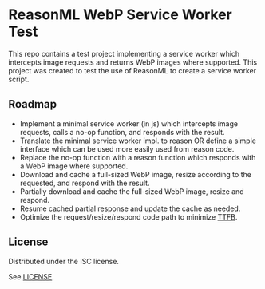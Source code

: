 # ReasonML WebP Service Worker Test

This repo contains a test project implementing a service worker which intercepts
image requests and returns WebP images where supported. This project was created
to test the use of ReasonML to create a service worker script.

## Roadmap

- Implement a minimal service worker (in js) which intercepts image requests,
  calls a no-op function, and responds with the result.
- Translate the minimal service worker impl. to reason OR define a simple
  interface which can be used more easily used from reason code.
- Replace the no-op function with a reason function which responds with a WebP
  image where supported.
- Download and cache a full-sized WebP image, resize according to the requested,
  and respond with the result.
- Partially download and cache the full-sized WebP image, resize and respond.
- Resume cached partial response and update the cache as needed.
- Optimize the request/resize/respond code path to minimize [TTFB][].

## License

Distributed under the ISC license.

See [LICENSE][].

[TTFB]: https://en.wikipedia.org/wiki/Time_To_First_Byte
[LICENSE]: LICENSE
